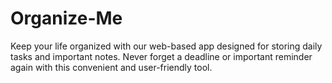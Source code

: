 # Organize-Me
Keep your life organized with our web-based app designed for storing daily tasks and important notes. Never forget a deadline or important reminder again with this convenient and user-friendly tool.
